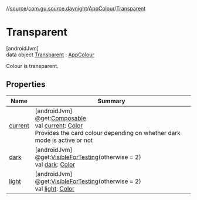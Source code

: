 //[source](../../../../index.md)/[com.gu.source.daynight](../../index.md)/[AppColour](../index.md)/[Transparent](index.md)

# Transparent

[androidJvm]\
data object [Transparent](index.md) : [AppColour](../index.md)

Colour is transparent.

## Properties

| Name | Summary |
|---|---|
| [current](../current.md) | [androidJvm]<br>@get:[Composable](https://developer.android.com/reference/kotlin/androidx/compose/runtime/Composable.html)<br>val [current](../current.md): [Color](https://developer.android.com/reference/kotlin/androidx/compose/ui/graphics/Color.html)<br>Provides the card colour depending on whether dark mode is active or not |
| [dark](../dark.md) | [androidJvm]<br>@get:[VisibleForTesting](https://developer.android.com/reference/kotlin/androidx/annotation/VisibleForTesting.html)(otherwise = 2)<br>val [dark](../dark.md): [Color](https://developer.android.com/reference/kotlin/androidx/compose/ui/graphics/Color.html) |
| [light](../light.md) | [androidJvm]<br>@get:[VisibleForTesting](https://developer.android.com/reference/kotlin/androidx/annotation/VisibleForTesting.html)(otherwise = 2)<br>val [light](../light.md): [Color](https://developer.android.com/reference/kotlin/androidx/compose/ui/graphics/Color.html) |
